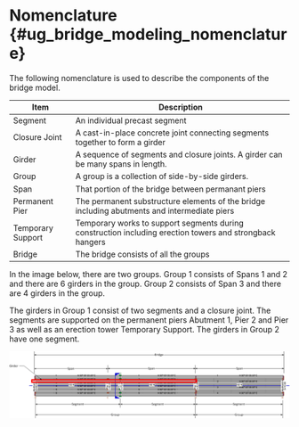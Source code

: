 Nomenclature {#ug_bridge_modeling_nomenclature}
==============================================
The following nomenclature is used to describe the components of the bridge model.

Item | Description
-----|----------
Segment | An individual precast segment
Closure Joint | A cast-in-place concrete joint connecting segments together to form a girder
Girder | A sequence of segments and closure joints. A girder can be many spans in length.
Group | A group is a collection of side-by-side girders.
Span | That portion of the bridge between permanant piers
Permanent Pier | The permanent substructure elements of the bridge including abutments and intermediate piers
Temporary Support | Temporary works to support segments during construction including erection towers and strongback hangers
Bridge | The bridge consists of all the groups


In the image below, there are two groups. Group 1 consists of Spans 1 and 2 and there are 6 girders in the group. Group 2 consists of Span 3 and there are 4 girders in the group.

The girders in Group 1 consist of two segments and a closure joint. The segments are supported on the permanent piers Abutment 1, Pier 2 and Pier 3 as well as an erection tower Temporary Support. The girders in Group 2 have one segment.


![](Nomenclature.png)